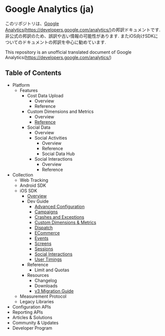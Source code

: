 Google Analytics (ja)
===================

このリポジトリは、[Google Analytics(https://developers.google.com/analytics/)](https://developers.google.com/analytics/)の邦訳ドキュメントです.
非公式の邦訳のため、誤訳や古い情報の可能性があります.
またiOS向けSDKについてのドキュメントの邦訳を中心に勧めています.

This repository is an unofficial translated document of Google Analytics(https://developers.google.com/analytics/)

## Table of Contents

- Platform
    - Features
        - Cost Data Upload
            - Overview
            - Reference
        - Custom Dimensions and Metrics
            - Overview
            - [Reference](/Platform/Features/CustomDimensionsAndMetrics/reference.md)
        - Social Data
            - Overview
            - Social Activities
                - Overview
                - Reference
                - Social Data Hub
            - Social Interactions
                - Overview
                - Reference
- Collection
    - Web Tracking
    - Android SDK
    - iOS SDK
        - [Overview](/Collection/iOSSDK/overview.md)
        - Dev Guide
            - [Advanced Configuration]()
            - [Campaigns]()
            - [Crashes and Exceptions]()
            - [Custom Dimensions & Metrics]()
            - [Dispatch]()
            - [ECommerce]()
            - [Events]()
            - [Screens]()
            - [Sessions]()
            - [Social Interactions]()
            - [User Timings]()
        - Reference
            - Limit and Quotas
        - Resources
            - Changelog
            - Downloads
            - [v3 Migration Guide](/Collection/iOSSDK/Resources/v3-Migration-Guide.md)
    - Measurement Protocol
    - Legacy Libraries
- Configuration APIs
- Reporting APIs
- Articles & Solutions
- Community & Updates
- Developer Program
